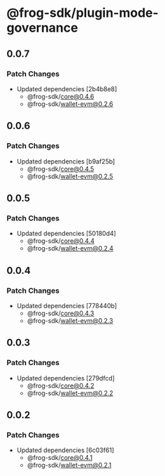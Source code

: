 # @frog-sdk/plugin-mode-governance

## 0.0.7

### Patch Changes

- Updated dependencies [2b4b8e8]
  - @frog-sdk/core@0.4.6
  - @frog-sdk/wallet-evm@0.2.6

## 0.0.6

### Patch Changes

- Updated dependencies [b9af25b]
  - @frog-sdk/core@0.4.5
  - @frog-sdk/wallet-evm@0.2.5

## 0.0.5

### Patch Changes

- Updated dependencies [50180d4]
  - @frog-sdk/core@0.4.4
  - @frog-sdk/wallet-evm@0.2.4

## 0.0.4

### Patch Changes

- Updated dependencies [778440b]
  - @frog-sdk/core@0.4.3
  - @frog-sdk/wallet-evm@0.2.3

## 0.0.3

### Patch Changes

- Updated dependencies [279dfcd]
  - @frog-sdk/core@0.4.2
  - @frog-sdk/wallet-evm@0.2.2

## 0.0.2

### Patch Changes

- Updated dependencies [6c03f61]
  - @frog-sdk/core@0.4.1
  - @frog-sdk/wallet-evm@0.2.1
